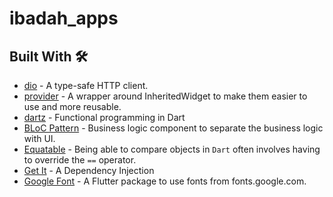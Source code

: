 # ibadah_apps

## Built With 🛠
* [dio](https://pub.dev/packages/dio) - A type-safe HTTP client.
* [provider](https://pub.dev/packages/provider) - A wrapper around InheritedWidget to make them easier to use and more reusable.
* [dartz](https://pub.dev/packages/dartz) - Functional programming in Dart
* [BLoC Pattern](https://bloclibrary.dev/) - Business logic component to separate the business logic with UI.
* [Equatable](https://pub.dev/packages/equatable) - Being able to compare objects in `Dart` often involves having to override the `==` operator.
* [Get It](https://pub.dev/packages/get_it) - A Dependency Injection
* [Google Font](https://pub.dev/packages/google_fonts) - A Flutter package to use fonts from fonts.google.com.

